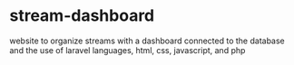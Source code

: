 # stream-dashboard
website to organize streams with a dashboard connected to the database and the use of laravel languages, html, css, javascript, and php
